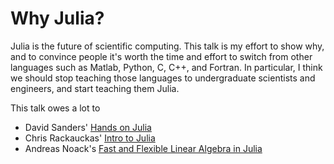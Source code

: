 # Why Julia?

Julia is the future of scientific computing. This talk is my effort to show why, and to convince people it's worth the time and effort to switch from other languages such as Matlab, Python, C, C++, and Fortran. In particular, I think we should stop teaching those languages to undergraduate scientists and engineers, and start teaching them Julia.

This talk owes a lot to
   * David Sanders' [Hands on Julia](https://github.com/dpsanders/hands_on_julia)
   * Chris Rackauckas' [Intro to Julia](https://github.com/UCIDataScienceInitiative/IntroToJulia)
   * Andreas Noack's [Fast and Flexible Linear Algebra in Julia](https://www.youtube.com/watch?v=VS0fnUOAKpI)
